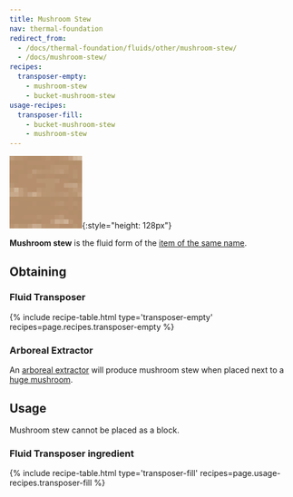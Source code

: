 ```yaml
---
title: Mushroom Stew
nav: thermal-foundation
redirect_from:
  - /docs/thermal-foundation/fluids/other/mushroom-stew/
  - /docs/mushroom-stew/
recipes:
  transposer-empty:
    - mushroom-stew
    - bucket-mushroom-stew
usage-recipes:
  transposer-fill:
    - bucket-mushroom-stew
    - mushroom-stew
---
```


![Mushroom stew](/assets/images/thermal-foundation/mushroom-stew.gif){:style="height: 128px"}


**Mushroom stew** is the fluid form of the [item of the same
name](https://minecraft.gamepedia.com/Mushroom_Stew).


Obtaining
---------

### Fluid Transposer
{% include recipe-table.html type='transposer-empty' recipes=page.recipes.transposer-empty %}

### Arboreal Extractor
An [arboreal extractor](/docs/thermal-expansion/arboreal-extractor/) will produce mushroom stew
when placed next to a [huge
mushroom](https://minecraft.gamepedia.com/Huge_mushroom).


Usage
-----

Mushroom stew cannot be placed as a block.

### Fluid Transposer ingredient
{% include recipe-table.html type='transposer-fill' recipes=page.usage-recipes.transposer-fill %}
